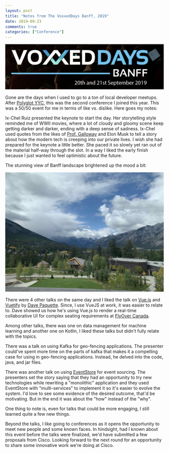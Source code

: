 ```yaml
---
layout: post
title: "Notes from The VoxxedDays Banff, 2019"
date: 2019-09-23
comments: true
categories: ["Conference"]
---
```


![VoxxedDaysBanff2019](/images/voxxed_banff.png)

Gone are the days when I used to go to a ton of local developer meetups. After [Polyglot YYC](/blog/2019/06/05/polyglot-yyc-2019-my-first-unconference/), this was the second conference I joined this year. This was a 50/50 event for me in terms of like vs. dislike. Here goes my notes:

Ix-Chel Ruiz presented the keynote to start the day. Her storytelling style reminded me of WWII movies, where a lot of cloudy and gloomy scene keep getting darker and darker, ending with a deep sense of sadness. Ix-Chel used quotes from the likes of [Prof. Galloway](https://en.wikipedia.org/wiki/Scott_Galloway_\(professor\)) and Elon Musk to tell a story about how the modern tech is creeping into our private lives. I wish she had prepared for the keynote a little better. She paced it so slowly yet ran out of the material half-way through the slot. In a way I liked the early finish because I just wanted to feel optimistic about the future.

The stunning view of Banff landscape brightened up the mood a bit:

![banff](/images/banff.jpg)

There were 4 other talks on the same day and I liked the talk on [Vue.js](https://vuejs.org) and [Vuetify](https://vuetifyjs.com/en/) by [Dave Paquette](https://www.davepaquette.com). Since, I use VueJS at work, it was easier to relate to. Dave showed us how he's using Vue.js to render a real-time collaborative UI for complex seating requirements at [FlyOver Canada](https://www.flyovercanada.com).

Among other talks, there was one on data management for machine learning and another one on Kotlin, I liked these  talks but didn't fully relate with the topics.

There was a talk on using Kafka for geo-fencing applications. The presenter could've spent more time on the parts of kafka that makes it a compelling case for using in geo-fencing applications. Instead, he delved into the code, java, and jar files.

There was another talk on using [EventStore](https://eventstore.org) for event sourcing. The presenters set the story saying that they had an opportunity to try new technologies while rewriting a "monolithic" application and they used EventStore with "multi-services" to implement it so it's easier to evolve the system. I'd love to see some evidence of the desired outcome, that'd be motivating. But in the end it was about the "how" instead of the "why".

One thing to note is, even for talks that could be more engaging, I still learned quite a few new things.

Beyond the talks, I like going to conferences as it opens the opportunity to meet new people and some known faces. In hindsight, had I known about this event before the talks were finalized, we'd have submitted a few proposals from Cisco. Looking forward to the next round for an opportunity to share some innovative work we're doing at Cisco.
